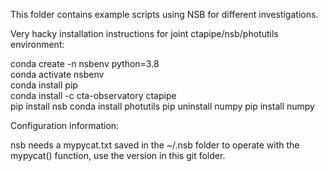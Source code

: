 This folder contains example scripts using NSB for different investigations.

Very hacky installation instructions for joint ctapipe/nsb/photutils environment:

conda create -n nsbenv python=3.8  
conda activate nsbenv  
conda install pip  
conda install -c cta-observatory ctapipe  
pip install nsb
conda install photutils
pip uninstall numpy
pip install numpy  

Configuration information:

nsb needs a mypycat.txt saved in the ~/.nsb folder to operate with the mypycat() function, use the version in this git folder. 